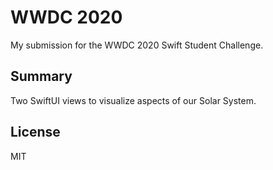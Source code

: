 # WWDC 2020

My submission for the WWDC 2020 Swift Student Challenge.

## Summary

Two SwiftUI views to visualize aspects of our Solar System.

## License

MIT
